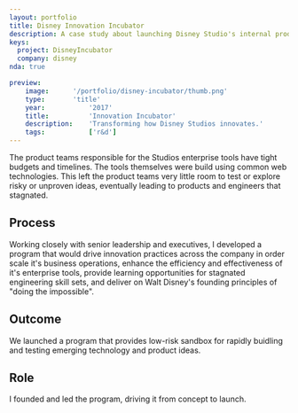 ```yaml
---
layout: portfolio
title: Disney Innovation Incubator
description: A case study about launching Disney Studio's internal product incubator.
keys:
  project: DisneyIncubator
  company: disney
nda: true

preview:
    image:      '/portfolio/disney-incubator/thumb.png'
    type:       'title'
    year:           '2017'
    title:          'Innovation Incubator'
    description:    'Transforming how Disney Studios innovates.'
    tags:           ['r&d']
---
```


The product teams responsible for the Studios enterprise tools have tight budgets and timelines. The tools themselves were build using common web technologies. This left the product teams very little room to test or explore risky or unproven ideas, eventually leading to products and engineers that stagnated.

## Process
Working closely with senior leadership and executives, I developed a program that would drive innovation practices across the company in order scale it's business operations, enhance the efficiency and effectiveness of it's enterprise tools, provide learning opportunities for stagnated engineering skill sets, and deliver on Walt Disney's founding principles of "doing the impossible".

## Outcome
We launched a program that provides low-risk sandbox for rapidly buidling and testing emerging technology and product ideas.

## Role
I founded and led the program, driving it from concept to launch.